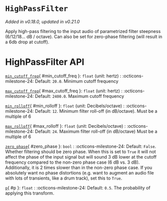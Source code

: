 # `HighPassFilter`

_Added in v0.18.0, updated in v0.21.0_

Apply high-pass filtering to the input audio of parametrized filter steepness (6/12/18... dB / octave).
Can also be set for zero-phase filtering (will result in a 6db drop at cutoff).

# HighPassFilter API

[`min_cutoff_freq`](#min_cutoff_freq){ #min_cutoff_freq }: `float` (unit: hertz)
:   :octicons-milestone-24: Default: `20.0`. Minimum cutoff frequency

[`max_cutoff_freq`](#max_cutoff_freq){ #max_cutoff_freq }: `float` (unit: hertz)
:   :octicons-milestone-24: Default: `2400.0`. Maximum cutoff frequency

[`min_rolloff`](#min_rolloff){ #min_rolloff }: `float` (unit: Decibels/octave)
:   :octicons-milestone-24: Default: `12`. Minimum filter roll-off (in dB/octave).
    Must be a multiple of 6

[`max_rolloff`](#max_rolloff){ #max_rolloff }: `float` (unit: Decibels/octave)
:   :octicons-milestone-24: Default: `24`. Maximum filter roll-off (in dB/octave)
    Must be a multiple of 6

[`zero_phase`](#zero_phase){ #zero_phase }: `bool`
:   :octicons-milestone-24: Default: `False`. Whether filtering should be zero phase.
    When this is set to `True` it will not affect the phase of the input signal but will
    sound 3 dB lower at the cutoff frequency compared to the non-zero phase case (6 dB
    vs. 3 dB). Additionally, it is 2 times slower than in the non-zero phase case. If
    you absolutely want no phase distortions (e.g. want to augment an audio file with
    lots of transients, like a drum track), set this to `True`.

[`p`](#p){ #p }: `float`
:   :octicons-milestone-24: Default: `0.5`. The probability of applying this transform.
